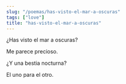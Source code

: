 ```yaml
---
slug: "/poemas/has-visto-el-mar-a-oscuras"
tags: ["love"]
title: "has-visto-el-mar-a-oscuras"
---
```

¿Has visto el mar a oscuras? 

Me parece precioso.

¿Y una bestia nocturna?

El uno para el otro.